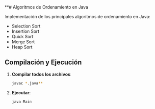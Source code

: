 **# Algoritmos de Ordenamiento en Java

Implementación de los principales algoritmos de ordenamiento en Java:
- Selection Sort
- Insertion Sort
- Quick Sort
- Merge Sort
- Heap Sort

## Compilación y Ejecución

1. **Compilar todos los archivos**:
   ```bash
   javac *.java**
2. **Ejecutar**:
   ```bash
   java Main